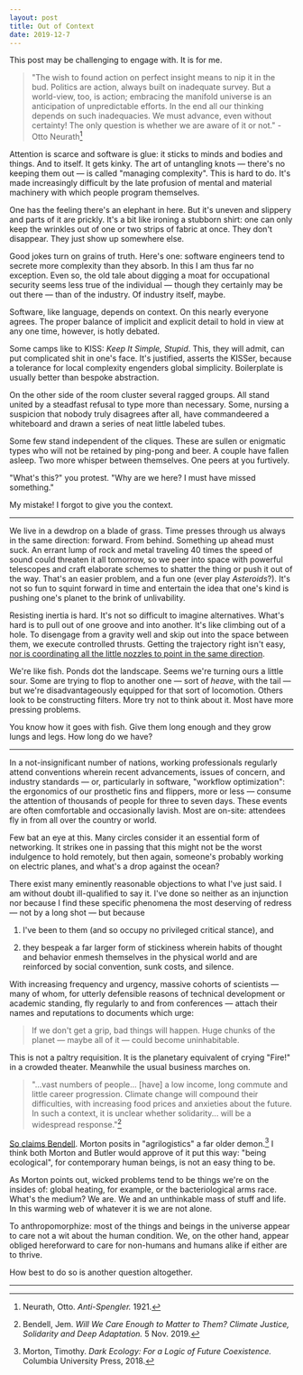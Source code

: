 ```yaml
---
layout: post
title: Out of Context
date: 2019-12-7
---
```


<div class="alert alert-warning" role="alert">
This post may be challenging to engage with. It is for me.
</div>

> "The wish to found action on perfect insight means to nip it in the bud. Politics are action, always built on inadequate survey. But a world-view, too, is action; embracing the manifold universe is an anticipation of unpredictable efforts. In the end all our thinking depends on such inadequacies. We must advance, even without certainty! The only question is whether we are aware of it or not." - Otto Neurath[^1]

Attention is scarce and software is glue: it sticks to minds and bodies and things. And to itself. It gets kinky. The art of untangling knots &mdash; there's no keeping them out &mdash; is called "managing complexity". This is hard to do. It's made increasingly difficult by the late profusion of mental and material machinery with which people program themselves.

One has the feeling there's an elephant in here. But it's uneven and slippery and parts of it are prickly. It's a bit like ironing a stubborn shirt: one can only keep the wrinkles out of one or two strips of fabric at once. They don't disappear. They just show up somewhere else.

Good jokes turn on grains of truth. Here's one: software engineers tend to secrete more complexity than they absorb. In this I am thus far no exception. Even so, the old tale about digging a moat for occupational security seems less true of the individual &mdash; though they certainly may be out there &mdash; than of the industry. Of industry itself, maybe.

Software, like language, depends on context. On this nearly everyone agrees. The proper balance of implicit and explicit detail to hold in view at any one time, however, is hotly debated.

Some camps like to KISS: *Keep It Simple, Stupid*. This, they will admit, can put complicated shit in one's face. It's justified, asserts the KISSer, because a tolerance for local complexity engenders global simplicity. Boilerplate is usually better than bespoke abstraction.

On the other side of the room cluster several ragged groups. All stand united by a steadfast refusal to type more than necessary. Some, nursing a suspicion that nobody truly disagrees after all, have commandeered a whiteboard and drawn a series of neat little labeled tubes.

Some few stand independent of the cliques. These are sullen or enigmatic types who will not be retained by ping-pong and beer. A couple have fallen asleep. Two more whisper between themselves. One peers at you furtively.

"What's this?" you protest. "Why are we here? I must have missed something."

My mistake! I forgot to give you the context.

---

We live in a dewdrop on a blade of grass. Time presses through us always in the same direction: forward. From behind. Something up ahead must suck. An errant lump of rock and metal traveling 40 times the speed of sound could threaten it all tomorrow, so we peer into space with powerful telescopes and craft elaborate schemes to shatter the thing or push it out of the way. That's an easier problem, and a fun one (ever play *Asteroids*?). It's not so fun to squint forward in time and entertain the idea that one's kind is pushing one's planet to the brink of unlivability.

Resisting inertia is hard. It's not so difficult to imagine alternatives. What's hard is to pull out of one groove and into another. It's like climbing out of a hole. To disengage from a gravity well and skip out into the space between them, we execute controlled thrusts. Getting the trajectory right isn't easy, [nor is coordinating all the little nozzles to point in the same direction](https://ncase.me/trust/).

We're like fish. Ponds dot the landscape. Seems we're turning ours a little sour. Some are trying to flop to another one &mdash; sort of *heave*, with the tail &mdash; but we're disadvantageously equipped for that sort of locomotion. Others look to be constructing filters. More try not to think about it. Most have more pressing problems.

You know how it goes with fish. Give them long enough and they grow lungs and legs. How long do we have?

---

In a not-insignificant number of nations, working professionals regularly attend conventions wherein recent advancements, issues of concern, and industry standards &mdash; or, particularly in software, "workflow optimization": the ergonomics of our prosthetic fins and flippers, more or less &mdash; consume the attention of thousands of people for three to seven days. These events are often comfortable and occasionally lavish. Most are on-site: attendees fly in from all over the country or world.

Few bat an eye at this. Many circles consider it an essential form of networking. It strikes one in passing that this might not be the worst indulgence to hold remotely, but then again, someone's probably working on electric planes, and what's a drop against the ocean?

There exist many eminently reasonable objections to what I've just said. I am without doubt ill-qualified to say it. I've done so neither as an injunction nor because I find these specific phenomena the most deserving of redress &mdash; not by a long shot &mdash; but because

1. I've been to them (and so occupy no privileged critical stance), and

2. they bespeak a far larger form of stickiness wherein habits of thought and behavior enmesh themselves in the physical world and are reinforced by social convention, sunk costs, and silence.

With increasing frequency and urgency, massive cohorts of scientists &mdash; many of whom, for utterly defensible reasons of technical development or academic standing, fly regularly to and from conferences &mdash; attach their names and reputations to documents which urge:

> If we don't get a grip, bad things will happen. Huge chunks of the planet &mdash; maybe all of it &mdash; could become uninhabitable.

This is not a paltry requisition. It is the planetary equivalent of crying "Fire!" in a crowded theater. Meanwhile the usual business marches on.

> "...vast numbers of people... [have] a low income, long commute and little career progression. Climate change will compound their difficulties, with increasing food prices and anxieties about the future. In such a context, it is unclear whether solidarity... will be a widespread response."[^2]

[So claims Bendell](https://jembendell.com/2019/11/05/will-we-care-enough-to-matter-to-them-climate-justice-solidarity-and-deep-adaptation/). Morton posits in "agrilogistics" a far older demon.[^3] I think both Morton and Butler would approve of it put this way: "being ecological", for contemporary human beings, is not an easy thing to be.

As Morton points out, wicked problems tend to be things we're on the insides of: global heating, for example, or the bacteriological arms race. What's the medium? We are. We and an unthinkable mass of stuff and life. In this warming web of whatever it is we are not alone.

To anthropomorphize: most of the things and beings in the universe appear to care not a wit about the human condition. We, on the other hand, appear obliged hereforward to care for non-humans and humans alike if either are to thrive.

How best to do so is another question altogether.

---

[^1]: Neurath, Otto. *Anti-Spengler.* 1921.
[^2]: Bendell, Jem. *Will We Care Enough to Matter to Them? Climate Justice, Solidarity and Deep Adaptation.* 5 Nov. 2019.
[^3]: Morton, Timothy. *Dark Ecology: For a Logic of Future Coexistence.* Columbia University Press, 2018.
